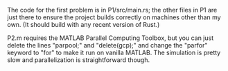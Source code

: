 The code for the first problem is in P1/src/main.rs; the other files in P1 are just there to ensure the project builds correctly on machines other than my own. (It should build with any recent version of Rust.)

P2.m requires the MATLAB Parallel Computing Toolbox, but you can just delete the lines "parpool;" and "delete(gcp);" and change the "parfor" keyword to "for" to make it run on vanilla MATLAB. The simulation is pretty slow and parallelization is straightforward though.
